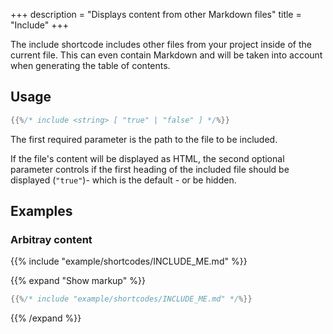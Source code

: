 +++
description = "Displays content from other Markdown files"
title = "Include"
+++

The include shortcode includes other files from your project inside of the current file. This can even contain Markdown and will be taken into account when generating the table of contents.

## Usage

````go
{{%/* include <string> [ "true" | "false" ] */%}}
````

The first required parameter is the path to the file to be included.

If the file's content will be displayed as HTML, the second optional parameter controls if the first heading of the included file should be displayed (`"true"`)- which is the default - or be hidden.

## Examples

### Arbitray content

{{% include "example/shortcodes/INCLUDE_ME.md" %}}

{{% expand "Show markup" %}}
````go
{{%/* include "example/shortcodes/INCLUDE_ME.md" */%}}
````
{{% /expand %}}
